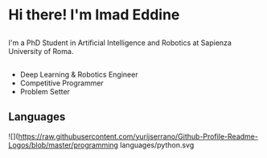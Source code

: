 # Hi there! I'm Imad Eddine

##
I'm a PhD Student in Artificial Intelligence and Robotics at Sapienza University of Roma.

## 
* Deep Learning & Robotics Engineer
* Competitive Programmer
* Problem Setter 

## Languages
![](https://raw.githubusercontent.com/yurijserrano/Github-Profile-Readme-Logos/blob/master/programming languages/python.svg
